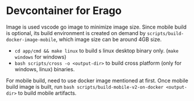 # Devcontainer for Erago

Image is used vscode go image to minimize image size. Since mobile build is optional, its build environment is created on demand by
`scripts/build-docker-image-mobile`, which image size can be around 4GB size.

* `cd app/cmd && make linux` to build s linux desktop binary only. (`make windows` for windows)
* `bash scripts/cross -o <output-dir>` to build cross platform (only for windows, linux) binaries.

For mobile build, need to use docker image mentioned at first. Once mobile build image is built, run 
`bash scripts/build-mobile-v2-on-docker <output-dir>` to build mobile artifacts. 